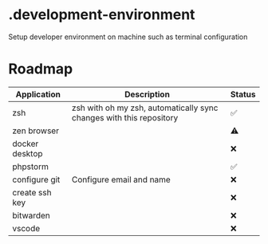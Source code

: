 # .development-environment

Setup developer environment on machine such as terminal configuration

# Roadmap

| Application    | Description                                                         | Status |
|----------------|---------------------------------------------------------------------|--------|
| zsh            | zsh with oh my zsh, automatically sync changes with this repository | ✅      |
| zen browser    |                                                                     | ⚠️     |
| docker desktop |                                                                     | ❌      |
| phpstorm       |                                                                     | ✅      |
| configure git  | Configure email and name                                            | ❌      |
| create ssh key |                                                                     | ❌      |
| bitwarden      |                                                                     | ❌      |
| vscode         |                                                                     | ❌      |
